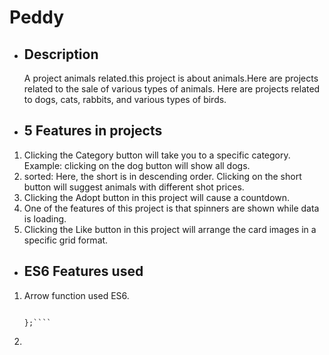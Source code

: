 # Peddy 

* ## Description
     A project animals related.this project is about animals.Here are projects related to the sale of various types of animals. Here are projects related to dogs, cats, rabbits, and various types of birds.
* ## 5 Features in projects
 1. Clicking the Category button will take you to a specific category.
  Example: clicking on the dog button will show all dogs. 
 2. sorted: Here, the short is in descending order. Clicking on the short button will suggest animals with different shot prices.
 3. Clicking the Adopt button in this project will cause a countdown.
 4. One of the features of this project is that spinners are shown while data is loading.
 5. Clicking the Like button in this project will arrange the card images in a specific grid format.
 * ## ES6 Features used
 1. Arrow function used ES6.
     ```` const loadCategories = () => {

     };````
 2. 